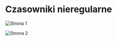 # Czasowniki nieregularne

![Strona 1](https://raw.githubusercontent.com/Szkolne-projekty/notatki/refs/heads/main/J%C4%99zyk%20niemiecki/assets/Czasowniki1.jpg)

![Strona 2](https://raw.githubusercontent.com/Szkolne-projekty/notatki/refs/heads/main/J%C4%99zyk%20niemiecki/assets/Czasowniki2.jpg)
